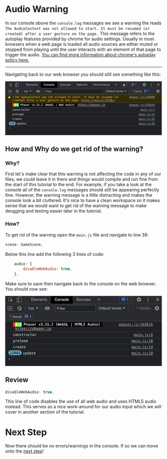 # Audio Warning
In our console above the `console.log` messages we see a warning the reads `The AudioContext was not allowed to start. It must be resumed (or created) after a user gesture on the page.` This message refers to the autoplay features provided by chrome for audio settings. Usually in most browsers when a web page is loaded all audio sources are either muted or stopped from playing until the user interacts with an element of that page to trigger the audio. [You can find more information about chrome's autoplay policy here.](https://developer.chrome.com/blog/autoplay/)

---

Navigating back to our web browser you should still see something like this:

![Class debugging console](images/class-debug-console.png)

## How and Why do we get rid of the warning? 

### Why?
First let's make clear that this warning is not affecting the code in any of our files, we could leave it in there and things would compile and run fine from the start of this tutorial to the end. For example, if you take a look at the console all of the `console.log` messages should still be appearing perfectly fine. However, the warning message is a little distracting and makes the console look a bit cluttered. It's nice to have a clean workspace so it makes sense that we would want to get rid of the warning message to make deugging and testing easier later in the tutorial.

### How?

To get rid of the warning open the `main.js` file and navigate to line 38:

```js
scene: GameScene,
```
Below this line add the following 3 lines of code:
```js
    audio: {
        disableWebAudio: true,
    },
```

Make sure to save then navigate back to the console on the web browser. You should now see:

![Class debugging console](images/class-debug-console2.png)

## Review

```js
disableWebAudio: true,
```

This line of  code disables the use of all web audio and uses HTML5 audio instead. This serves as a nice work-around for our audio input which we will cover in another section of the tutorial.

# Next Step
Now there should be no errors/warnings in the console. If so we can move onto the [next step](step5.md)!